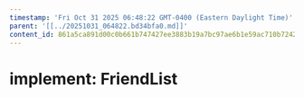 ```yaml
---
timestamp: 'Fri Oct 31 2025 06:48:22 GMT-0400 (Eastern Daylight Time)'
parent: '[[../20251031_064822.bd34bfa0.md]]'
content_id: 861a5ca891d00c0b661b747427ee3883b19a7bc97ae6b1e59ac710b72429aaff
---
```


# implement: FriendList
